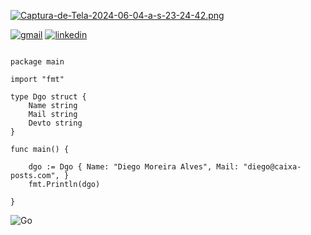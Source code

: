 [![Captura-de-Tela-2024-06-04-a-s-23-24-42.png](https://i.postimg.cc/gjNkp8KR/Captura-de-Tela-2024-06-04-a-s-23-24-42.png)](https://postimg.cc/xNNSykhT)

[![gmail](https://img.shields.io/badge/Gmail-D14836?style=for-the-badge&logo=gmail&logoColor=white)](diego@caixa-postal.com)
[![linkedin](https://img.shields.io/badge/LinkedIn-0077B5?style=for-the-badge&logo=linkedin&logoColor=white)](https://www.linkedin.com/in/diegomoal)




```golang

package main

import "fmt"

type Dgo struct {
    Name string
    Mail string
    Devto string
}

func main() {

    dgo := Dgo { Name: "Diego Moreira Alves", Mail: "diego@caixa-posts.com", }
    fmt.Println(dgo)

}

```
![Go](https://img.shields.io/badge/go-%2300ADD8.svg?style=for-the-badge&logo=go&logoColor=white)
